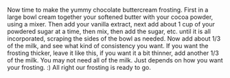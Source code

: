 Now time to make the yummy chocolate buttercream frosting. First in a large bowl cream together your softened butter with your cocoa powder, using a mixer. Then add your vanilla extract, next add about 1 cup of your powdered sugar at a time, then mix, then add the sugar, etc. until it is all incorporated, scraping the sides of the bowl as needed. Now add about 1/3 of the milk, and see what kind of consistency you want. If you want the frosting thicker, leave it like this, if you want it a bit thinner, add another 1/3 of the milk. You may not need all of the milk. Just depends on how you want your frosting. :) All right our frosting is ready to go.